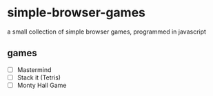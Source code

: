 # simple-browser-games
a small collection of simple browser games, programmed in javascript

## games

- [ ] Mastermind
- [ ] Stack it (Tetris)
- [ ] Monty Hall Game